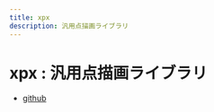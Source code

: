 ```yaml
---
title: xpx
description: 汎用点描画ライブラリ
---
```


# xpx : 汎用点描画ライブラリ

- [github](https://github.com/yamader/xpx)
